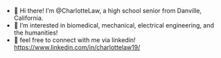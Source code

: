 - 👋 Hi there! I’m @CharlotteLaw, a high school senior from Danville, California. 
- 👀 I’m interested in biomedical, mechanical, electrical engineering, and the humanities!
- 💞️ feel free to connect with me via linkedin! https://www.linkedin.com/in/charlottelaw19/

<!---
CharlotteLaw/CharlotteLaw is a ✨ special ✨ repository because its `README.md` (this file) appears on your GitHub profile.
You can click the Preview link to take a look at your changes.
--->
